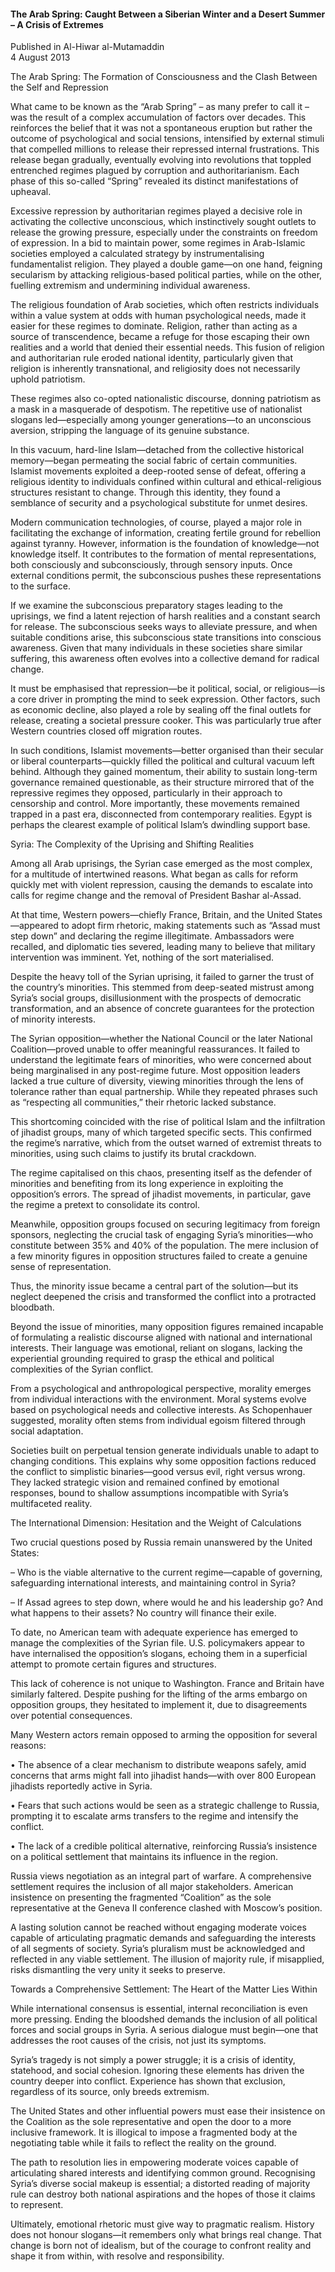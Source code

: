 <h4>The Arab Spring: Caught Between a Siberian Winter and a Desert Summer – A Crisis of Extremes</h4>

Published in Al-Hiwar al-Mutamaddin
<br>
4 August 2013

The Arab Spring: The Formation of Consciousness and the Clash Between the Self and Repression

What came to be known as the “Arab Spring” – as many prefer to call it – was the result of a complex accumulation of factors over decades. This reinforces the belief that it was not a spontaneous eruption but rather the outcome of psychological and social tensions, intensified by external stimuli that compelled millions to release their repressed internal frustrations. This release began gradually, eventually evolving into revolutions that toppled entrenched regimes plagued by corruption and authoritarianism. Each phase of this so-called “Spring” revealed its distinct manifestations of upheaval.

Excessive repression by authoritarian regimes played a decisive role in activating the collective unconscious, which instinctively sought outlets to release the growing pressure, especially under the constraints on freedom of expression. In a bid to maintain power, some regimes in Arab-Islamic societies employed a calculated strategy by instrumentalising fundamentalist religion. They played a double game—on one hand, feigning secularism by attacking religious-based political parties, while on the other, fuelling extremism and undermining individual awareness.

The religious foundation of Arab societies, which often restricts individuals within a value system at odds with human psychological needs, made it easier for these regimes to dominate. Religion, rather than acting as a source of transcendence, became a refuge for those escaping their own realities and a world that denied their essential needs. This fusion of religion and authoritarian rule eroded national identity, particularly given that religion is inherently transnational, and religiosity does not necessarily uphold patriotism.

These regimes also co-opted nationalistic discourse, donning patriotism as a mask in a masquerade of despotism. The repetitive use of nationalist slogans led—especially among younger generations—to an unconscious aversion, stripping the language of its genuine substance.

In this vacuum, hard-line Islam—detached from the collective historical memory—began permeating the social fabric of certain communities. Islamist movements exploited a deep-rooted sense of defeat, offering a religious identity to individuals confined within cultural and ethical-religious structures resistant to change. Through this identity, they found a semblance of security and a psychological substitute for unmet desires.

Modern communication technologies, of course, played a major role in facilitating the exchange of information, creating fertile ground for rebellion against tyranny. However, information is the foundation of knowledge—not knowledge itself. It contributes to the formation of mental representations, both consciously and subconsciously, through sensory inputs. Once external conditions permit, the subconscious pushes these representations to the surface.

If we examine the subconscious preparatory stages leading to the uprisings, we find a latent rejection of harsh realities and a constant search for release. The subconscious seeks ways to alleviate pressure, and when suitable conditions arise, this subconscious state transitions into conscious awareness. Given that many individuals in these societies share similar suffering, this awareness often evolves into a collective demand for radical change.

It must be emphasised that repression—be it political, social, or religious—is a core driver in prompting the mind to seek expression. Other factors, such as economic decline, also played a role by sealing off the final outlets for release, creating a societal pressure cooker. This was particularly true after Western countries closed off migration routes.

In such conditions, Islamist movements—better organised than their secular or liberal counterparts—quickly filled the political and cultural vacuum left behind. Although they gained momentum, their ability to sustain long-term governance remained questionable, as their structure mirrored that of the repressive regimes they opposed, particularly in their approach to censorship and control. More importantly, these movements remained trapped in a past era, disconnected from contemporary realities. Egypt is perhaps the clearest example of political Islam’s dwindling support base.

Syria: The Complexity of the Uprising and Shifting Realities

Among all Arab uprisings, the Syrian case emerged as the most complex, for a multitude of intertwined reasons. What began as calls for reform quickly met with violent repression, causing the demands to escalate into calls for regime change and the removal of President Bashar al-Assad.

At that time, Western powers—chiefly France, Britain, and the United States—appeared to adopt firm rhetoric, making statements such as “Assad must step down” and declaring the regime illegitimate. Ambassadors were recalled, and diplomatic ties severed, leading many to believe that military intervention was imminent. Yet, nothing of the sort materialised.

Despite the heavy toll of the Syrian uprising, it failed to garner the trust of the country’s minorities. This stemmed from deep-seated mistrust among Syria’s social groups, disillusionment with the prospects of democratic transformation, and an absence of concrete guarantees for the protection of minority interests.

The Syrian opposition—whether the National Council or the later National Coalition—proved unable to offer meaningful reassurances. It failed to understand the legitimate fears of minorities, who were concerned about being marginalised in any post-regime future. Most opposition leaders lacked a true culture of diversity, viewing minorities through the lens of tolerance rather than equal partnership. While they repeated phrases such as “respecting all communities,” their rhetoric lacked substance.

This shortcoming coincided with the rise of political Islam and the infiltration of jihadist groups, many of which targeted specific sects. This confirmed the regime’s narrative, which from the outset warned of extremist threats to minorities, using such claims to justify its brutal crackdown.

The regime capitalised on this chaos, presenting itself as the defender of minorities and benefiting from its long experience in exploiting the opposition’s errors. The spread of jihadist movements, in particular, gave the regime a pretext to consolidate its control.

Meanwhile, opposition groups focused on securing legitimacy from foreign sponsors, neglecting the crucial task of engaging Syria’s minorities—who constitute between 35% and 40% of the population. The mere inclusion of a few minority figures in opposition structures failed to create a genuine sense of representation.

Thus, the minority issue became a central part of the solution—but its neglect deepened the crisis and transformed the conflict into a protracted bloodbath.

Beyond the issue of minorities, many opposition figures remained incapable of formulating a realistic discourse aligned with national and international interests. Their language was emotional, reliant on slogans, lacking the experiential grounding required to grasp the ethical and political complexities of the Syrian conflict.

From a psychological and anthropological perspective, morality emerges from individual interactions with the environment. Moral systems evolve based on psychological needs and collective interests. As Schopenhauer suggested, morality often stems from individual egoism filtered through social adaptation.

Societies built on perpetual tension generate individuals unable to adapt to changing conditions. This explains why some opposition factions reduced the conflict to simplistic binaries—good versus evil, right versus wrong. They lacked strategic vision and remained confined by emotional responses, bound to shallow assumptions incompatible with Syria’s multifaceted reality.

The International Dimension: Hesitation and the Weight of Calculations

Two crucial questions posed by Russia remain unanswered by the United States:

– Who is the viable alternative to the current regime—capable of governing, safeguarding international interests, and maintaining control in Syria?

– If Assad agrees to step down, where would he and his leadership go? And what happens to their assets? No country will finance their exile.

To date, no American team with adequate experience has emerged to manage the complexities of the Syrian file. U.S. policymakers appear to have internalised the opposition’s slogans, echoing them in a superficial attempt to promote certain figures and structures.

This lack of coherence is not unique to Washington. France and Britain have similarly faltered. Despite pushing for the lifting of the arms embargo on opposition groups, they hesitated to implement it, due to disagreements over potential consequences.

Many Western actors remain opposed to arming the opposition for several reasons:

• The absence of a clear mechanism to distribute weapons safely, amid concerns that arms might fall into jihadist hands—with over 800 European jihadists reportedly active in Syria.

• Fears that such actions would be seen as a strategic challenge to Russia, prompting it to escalate arms transfers to the regime and intensify the conflict.

• The lack of a credible political alternative, reinforcing Russia’s insistence on a political settlement that maintains its influence in the region.

Russia views negotiation as an integral part of warfare. A comprehensive settlement requires the inclusion of all major stakeholders. American insistence on presenting the fragmented “Coalition” as the sole representative at the Geneva II conference clashed with Moscow’s position.

A lasting solution cannot be reached without engaging moderate voices capable of articulating pragmatic demands and safeguarding the interests of all segments of society. Syria’s pluralism must be acknowledged and reflected in any viable settlement. The illusion of majority rule, if misapplied, risks dismantling the very unity it seeks to preserve.

Towards a Comprehensive Settlement: The Heart of the Matter Lies Within

While international consensus is essential, internal reconciliation is even more pressing. Ending the bloodshed demands the inclusion of all political forces and social groups in Syria. A serious dialogue must begin—one that addresses the root causes of the crisis, not just its symptoms.

Syria’s tragedy is not simply a power struggle; it is a crisis of identity, statehood, and social cohesion. Ignoring these elements has driven the country deeper into conflict. Experience has shown that exclusion, regardless of its source, only breeds extremism.

The United States and other influential powers must ease their insistence on the Coalition as the sole representative and open the door to a more inclusive framework. It is illogical to impose a fragmented body at the negotiating table while it fails to reflect the reality on the ground.

The path to resolution lies in empowering moderate voices capable of articulating shared interests and identifying common ground. Recognising Syria’s diverse social makeup is essential; a distorted reading of majority rule can destroy both national aspirations and the hopes of those it claims to represent.

Ultimately, emotional rhetoric must give way to pragmatic realism. History does not honour slogans—it remembers only what brings real change. That change is born not of idealism, but of the courage to confront reality and shape it from within, with resolve and responsibility.